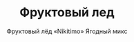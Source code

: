 ---
#site_title: Продукт # Заголовок страницы (вкладка в браузере)
uniclass: product-3 # Это трогать не нужно

#------ Карточка товара ------
title: Фруктовый лед # Заголовок, который будет везде отображаться
tumbnail: /assets/images/products/tumb-product-3.png # Изображение для карточки товара

#------ Отдельная страница товара - 1 экран ------
title_section: Фруктовый лед # Название продукта на странице
subtitle: Фруктовый лёд «Nikitimo» Ягодный микс # Подзаголовок
describe: Наборы для приготовления фруктового льда в домашних условиях. Заморозь и готово! # Описание под заголовком
size_upakovki: 187x137x35 мм # Размер упаковки
count_in: 15 шт # Кол-во в гофрокоробе
size_gofro: 390х235х150 мм # Размер гофрокороба

#------ Преимущества - 2 экран ------
# Одна карточка состоит из двух полей - img и text. Оба поля нужно заполнять, чтобы они отобазились на странице
advantages:
    - img: /assets/images/icons/vkus.svg
      text: Разноообразие вкусов
    - img: /assets/images/icons/holod.svg
      text: Не надо хранить в холодильнике  
    - img: /assets/images/icons/arom.svg
      text: Без искусственных красителей и ароматизаторов

#------ Продукция бренда - 3 экран ------
brands_products:
    - img: /assets/images/products/product-3/brands/item-1.png
      img_slider: /assets/images/products/product-3/brands/item-1.png
      subtitle: Фруктовый лёд «Nikitimo» Кислый микс # Подзаголовок
      describe: Наборы для приготовления фруктового льда в домашних условиях. Заморозь и готово! # Описание под заголовком
      size_upakovki: 187x137x35 мм # Размер упаковки
      count_in: 15 шт # Кол-во в гофрокоробе
      size_gofro: 390х235х150 мм # Размер гофрокороба
    - img: /assets/images/products/product-3/brands/item-2.png
      img_slider: /assets/images/products/product-3/brands/item-2.png
      subtitle: Фруктовый лёд «Nikitimo» Коктейльный микс # Подзаголовок
      describe: Наборы для приготовления фруктового льда в домашних условиях. Заморозь и готово! # Описание под заголовком
      size_upakovki: 187x137x35 мм # Размер упаковки
      count_in: 15 шт # Кол-во в гофрокоробе
      size_gofro: 390х235х150 мм # Размер гофрокороба
    - img: /assets/images/products/product-3/brands/item-3.png
      is_first_slide: true
    - img: /assets/images/products/product-3/brands/item-4.png
      img_slider: /assets/images/products/product-3/brands/item-4.png
      subtitle: Фруктовый лёд «Nikitimo» Необычный микс # Подзаголовок
      describe: Наборы для приготовления фруктового льда в домашних условиях. Заморозь и готово! # Описание под заголовком
      size_upakovki: 187x137x35 мм # Размер упаковки
      count_in: 15 шт # Кол-во в гофрокоробе
      size_gofro: 390х235х150 мм # Размер гофрокороба
    - img: /assets/images/products/product-3/brands/item-5.png
      img_slider: /assets/images/products/product-3/brands/item-5.png
      subtitle: Фруктовый лёд «Nikitimo» Тропический микс # Подзаголовок
      describe: Наборы для приготовления фруктового льда в домашних условиях. Заморозь и готово! # Описание под заголовком
      size_upakovki: 187x137x35 мм # Размер упаковки
      count_in: 15 шт # Кол-во в гофрокоробе
      size_gofro: 390х235х150 мм # Размер гофрокороба
    - img: /assets/images/products/product-3/brands/item-6.png
      img_slider: /assets/images/products/product-3/brands/item-6.png
      subtitle: Фруктовый лёд «Nikitimo» Фруктовый микс # Подзаголовок
      describe: Наборы для приготовления фруктового льда в домашних условиях. Заморозь и готово! # Описание под заголовком
      size_upakovki: 187x137x35 мм # Размер упаковки
      count_in: 15 шт # Кол-во в гофрокоробе
      size_gofro: 390х235х150 мм # Размер гофрокороба
---